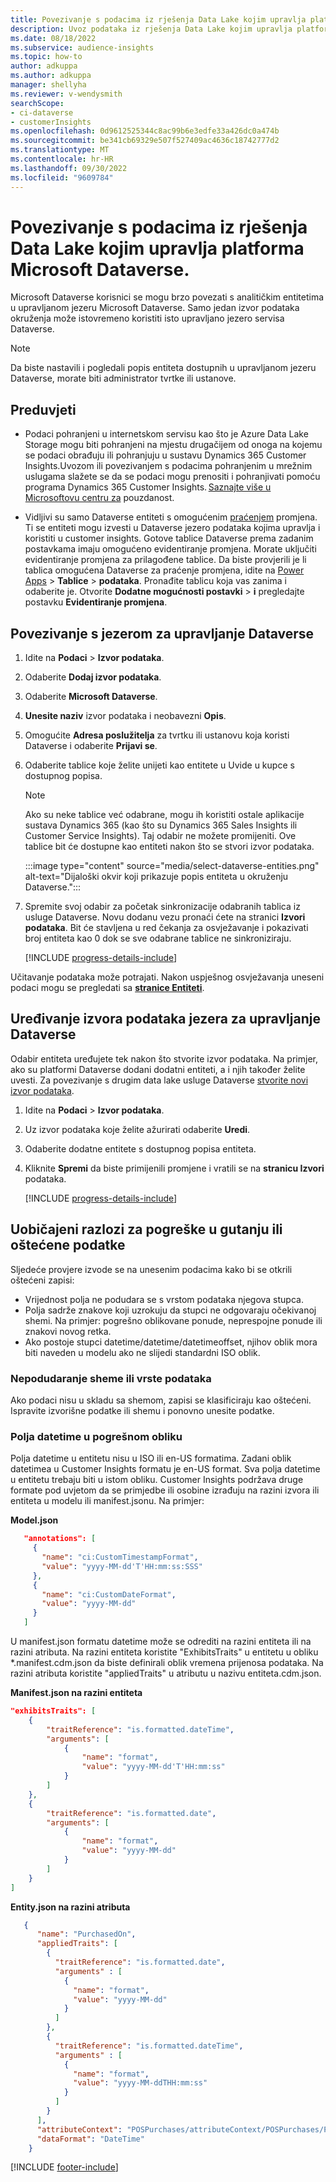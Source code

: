 ```yaml
---
title: Povezivanje s podacima iz rješenja Data Lake kojim upravlja platforma Microsoft Dataverse.
description: Uvoz podataka iz rješenja Data Lake kojim upravlja platforma Microsoft Dataverse.
ms.date: 08/18/2022
ms.subservice: audience-insights
ms.topic: how-to
author: adkuppa
ms.author: adkuppa
manager: shellyha
ms.reviewer: v-wendysmith
searchScope:
- ci-dataverse
- customerInsights
ms.openlocfilehash: 0d9612525344c8ac99b6e3edfe33a426dc0a474b
ms.sourcegitcommit: be341cb69329e507f527409ac4636c18742777d2
ms.translationtype: MT
ms.contentlocale: hr-HR
ms.lasthandoff: 09/30/2022
ms.locfileid: "9609784"
---
```

# <a name="connect-to-data-in-a-microsoft-dataverse-managed-data-lake"></a>Povezivanje s podacima iz rješenja Data Lake kojim upravlja platforma Microsoft Dataverse.

Microsoft Dataverse korisnici se mogu brzo povezati s analitičkim entitetima u upravljanom jezeru Microsoft Dataverse. Samo jedan izvor podataka okruženja može istovremeno koristiti isto upravljano jezero servisa Dataverse.

> [!NOTE]
> Da biste nastavili i pogledali popis entiteta dostupnih u upravljanom jezeru Dataverse, morate biti administrator tvrtke ili ustanove.

## <a name="prerequisites"></a>Preduvjeti

- Podaci pohranjeni u internetskom servisu kao što je Azure Data Lake Storage mogu biti pohranjeni na mjestu drugačijem od onoga na kojemu se podaci obrađuju ili pohranjuju u sustavu Dynamics 365 Customer Insights.Uvozom ili povezivanjem s podacima pohranjenim u mrežnim uslugama slažete se da se podaci mogu prenositi i pohranjivati pomoću programa Dynamics 365 Customer Insights. [Saznajte više u Microsoftovu centru za](https://www.microsoft.com/trust-center) pouzdanost.

- Vidljivi su samo Dataverse entiteti s omogućenim [praćenjem](/power-platform/admin/enable-change-tracking-control-data-synchronization) promjena. Ti se entiteti mogu izvesti u Dataverse jezero podataka kojima upravlja i koristiti u customer insights. Gotove tablice Dataverse prema zadanim postavkama imaju omogućeno evidentiranje promjena. Morate uključiti evidentiranje promjena za prilagođene tablice. Da biste provjerili je li tablica omogućena Dataverse za praćenje promjena, idite na [Power Apps](https://make.powerapps.com) > **Tablice** > **podataka**. Pronađite tablicu koja vas zanima i odaberite je. Otvorite **Dodatne mogućnosti postavki** > **i** pregledajte postavku **Evidentiranje promjena**.

## <a name="connect-to-a-dataverse-managed-lake"></a>Povezivanje s jezerom za upravljanje Dataverse

1. Idite na **Podaci** > **Izvor podataka**.

1. Odaberite **Dodaj izvor podataka**.

1. Odaberite **Microsoft Dataverse**.

1. **Unesite naziv** izvor podataka i neobavezni **Opis**.

1. Omogućite **Adresa poslužitelja** za tvrtku ili ustanovu koja koristi Dataverse i odaberite **Prijavi se**.

1. Odaberite tablice koje želite unijeti kao entitete u Uvide u kupce s dostupnog popisa.

   > [!NOTE]
   > Ako su neke tablice već odabrane, mogu ih koristiti ostale aplikacije sustava Dynamics 365 (kao što su Dynamics 365 Sales Insights ili Customer Service Insights). Taj odabir ne možete promijeniti. Ove tablice bit će dostupne kao entiteti nakon što se stvori izvor podataka.

    :::image type="content" source="media/select-dataverse-entities.png" alt-text="Dijaloški okvir koji prikazuje popis entiteta u okruženju Dataverse.":::

1. Spremite svoj odabir za početak sinkronizacije odabranih tablica iz usluge Dataverse. Novu dodanu vezu pronaći ćete na stranici **Izvori podataka**. Bit će stavljena u red čekanja za osvježavanje i pokazivati broj entiteta kao 0 dok se sve odabrane tablice ne sinkroniziraju.

   [!INCLUDE [progress-details-include](includes/progress-details-pane.md)]

Učitavanje podataka može potrajati. Nakon uspješnog osvježavanja uneseni podaci mogu se pregledati sa [**stranice Entiteti**](entities.md).

## <a name="edit-a-dataverse-managed-lake-data-source"></a>Uređivanje izvora podataka jezera za upravljanje Dataverse

Odabir entiteta uređujete tek nakon što stvorite izvor podataka. Na primjer, ako su platformi Dataverse dodani dodatni entiteti, a i njih također želite uvesti.
Za povezivanje s drugim data lake usluge Dataverse [stvorite novi izvor podataka](#connect-to-a-dataverse-managed-lake).

1. Idite na **Podaci** > **Izvor podataka**.

1. Uz izvor podataka koje želite ažurirati odaberite **Uredi**.

1. Odaberite dodatne entitete s dostupnog popisa entiteta.

1. Kliknite **Spremi** da biste primijenili promjene i vratili se na **stranicu Izvori** podataka.

   [!INCLUDE [progress-details-include](includes/progress-details-pane.md)]

## <a name="common-reasons-for-ingestion-errors-or-corrupted-data"></a>Uobičajeni razlozi za pogreške u gutanju ili oštećene podatke

Sljedeće provjere izvode se na unesenim podacima kako bi se otkrili oštećeni zapisi:

- Vrijednost polja ne podudara se s vrstom podataka njegova stupca.
- Polja sadrže znakove koji uzrokuju da stupci ne odgovaraju očekivanoj shemi. Na primjer: pogrešno oblikovane ponude, neprespojne ponude ili znakovi novog retka.
- Ako postoje stupci datetime/datetime/datetimeoffset, njihov oblik mora biti naveden u modelu ako ne slijedi standardni ISO oblik.

### <a name="schema-or-data-type-mismatch"></a>Nepodudaranje sheme ili vrste podataka

Ako podaci nisu u skladu sa shemom, zapisi se klasificiraju kao oštećeni. Ispravite izvorišne podatke ili shemu i ponovno unesite podatke.

### <a name="datetime-fields-in-the-wrong-format"></a>Polja datetime u pogrešnom obliku

Polja datetime u entitetu nisu u ISO ili en-US formatima. Zadani oblik datetimea u Customer Insights formatu je en-US format. Sva polja datetime u entitetu trebaju biti u istom obliku. Customer Insights podržava druge formate pod uvjetom da se primjedbe ili osobine izrađuju na razini izvora ili entiteta u modelu ili manifest.jsonu. Na primjer:

**Model.json**

   ```json
      "annotations": [
        {
          "name": "ci:CustomTimestampFormat",
          "value": "yyyy-MM-dd'T'HH:mm:ss:SSS"
        },
        {
          "name": "ci:CustomDateFormat",
          "value": "yyyy-MM-dd"
        }
      ]   
   ```

  U manifest.json formatu datetime može se odrediti na razini entiteta ili na razini atributa. Na razini entiteta koristite "ExhibitsTraits" u entitetu u obliku *.manifest.cdm.json da biste definirali oblik vremena prijenosa podataka. Na razini atributa koristite "appliedTraits" u atributu u nazivu entiteta.cdm.json.

**Manifest.json na razini entiteta**

```json
"exhibitsTraits": [
    {
        "traitReference": "is.formatted.dateTime",
        "arguments": [
            {
                "name": "format",
                "value": "yyyy-MM-dd'T'HH:mm:ss"
            }
        ]
    },
    {
        "traitReference": "is.formatted.date",
        "arguments": [
            {
                "name": "format",
                "value": "yyyy-MM-dd"
            }
        ]
    }
]
```

**Entity.json na razini atributa**

```json
   {
      "name": "PurchasedOn",
      "appliedTraits": [
        {
          "traitReference": "is.formatted.date",
          "arguments" : [
            {
              "name": "format",
              "value": "yyyy-MM-dd"
            }
          ]
        },
        {
          "traitReference": "is.formatted.dateTime",
          "arguments" : [
            {
              "name": "format",
              "value": "yyyy-MM-ddTHH:mm:ss"
            }
          ]
        }
      ],
      "attributeContext": "POSPurchases/attributeContext/POSPurchases/PurchasedOn",
      "dataFormat": "DateTime"
    }
```

[!INCLUDE [footer-include](includes/footer-banner.md)]

